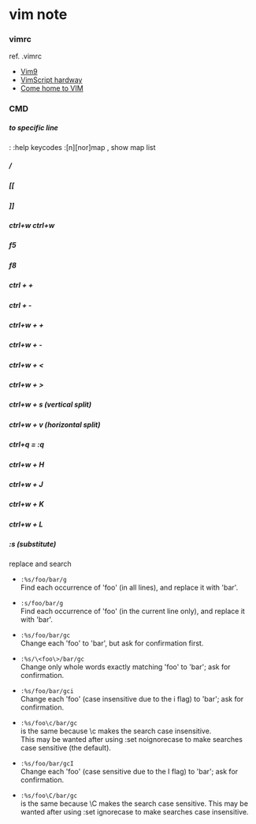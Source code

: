 # vim note


### vimrc
ref. .vimrc
- [Vim9](http://www.study-area.org/tips/vim/Vim-9.html)
- [VimScript hardway](http://learnvimscriptthehardway.stevelosh.com/)
- [Come home to VIM](http://stevelosh.com/blog/2010/09/coming-home-to-vim/)

### CMD

##### to specific line
:<number>
:help keycodes
:[n][nor]map , show map list



##### /
##### [[
##### ]]
##### ctrl+w ctrl+w
##### f5 
##### f8
##### ctrl + +
##### ctrl + -
##### ctrl+w + +
##### ctrl+w + -
##### ctrl+w + <
##### ctrl+w + >
##### ctrl+w + s (vertical split)
##### ctrl+w + v (horizontal split)
##### ctrl+q = :q
##### ctrl+w + H 
##### ctrl+w + J
##### ctrl+w + K 
##### ctrl+w + L 
##### :s (substitute)
replace and search



- `:%s/foo/bar/g`  
Find each occurrence of 'foo' (in all lines), and replace it with 'bar'.

- `:s/foo/bar/g`  
Find each occurrence of 'foo' (in the current line only), and replace it with 'bar'.

- `:%s/foo/bar/gc`  
Change each 'foo' to 'bar', but ask for confirmation first.  

- `:%s/\<foo\>/bar/gc`  
Change only whole words exactly matching 'foo' to 'bar'; ask for confirmation.      

- `:%s/foo/bar/gci`  
Change each 'foo' (case insensitive due to the i flag) to 'bar'; ask for confirmation.  

- `:%s/foo\c/bar/gc`  
is the same because \c makes the search case insensitive.  
This may be wanted after using :set noignorecase to make searches case sensitive (the default).  

- `:%s/foo/bar/gcI`  
Change each 'foo' (case sensitive due to the I flag) to 'bar'; ask for confirmation.  

- `:%s/foo\C/bar/gc`  
is the same because \C makes the search case sensitive. 
This may be wanted after using :set ignorecase to make searches case insensitive.
